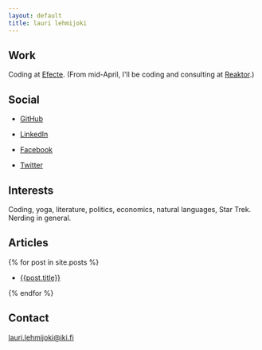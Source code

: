 ```yaml
---
layout: default
title: lauri lehmijoki
---
```

## Work

Coding at [Efecte](http://www.efecte.fi). \(From mid-April, I'll be coding and consulting at [Reaktor](http://www.reaktor.fi).\)

## Social

* [GitHub](https://github.com/laurilehmijoki)

* [LinkedIn](http://fi.linkedin.com/in/laurilehmijoki)

* [Facebook](https://www.facebook.com/lauri.lehmijoki)

* [Twitter](https://twitter.com/#!/laurilehmijoki)

## Interests

Coding, yoga, literature, politics, economics, natural languages, Star Trek. Nerding in general.

## Articles
{% for post in site.posts %}

* [{{post.title}}]({{post.url}})

{% endfor %}

## Contact

lauri.lehmijoki@iki.fi
